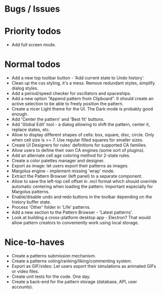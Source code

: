 
# Bugs / Issues



# Priority todos

- Add full screen mode.


# Normal todos

- Add a new top toolbar button - 'Add current state to Undo history'.
- Clean up the css styling, it's a mess. Remove redundant styles, simplify dialog styles.
- Add a period/speed checker for oscillators and spaceships.
- Add a new option "Append pattern from Clipboard". It should create an active selection to be able to freely position the pattern.
- Create a nicer Light theme for the UI. The Dark mode is probably good enough.
- Add 'Center the pattern' and 'Best fit' buttons.
- Add 'Global Edit' tool - a dialog allowing to shift the pattern, center it, replace states, etc.
- Allow to display different shapes of cells: box, square, disc, circle. Only when cell size is >= 7. Use regular filled squares for smaller sizes.
- Create UI Designers for rules' definitions for supported CA families.
- Allow users to define their own CA engines (some sort of plugins).
- Add an alternate cell age coloring method for 2-state rules.
- Create a color palettes manager and designer.
- Export as image: let users export their patterns as images.
- Margolus engine - implement missing 'wrap' mode.
- Extract the Pattern Browser (left panel) to a separate component.
- Allow to save the left-top cell offset in .mcl format which should override automatic centering when loading the pattern. Important especially for Margolus patterns.
- Enable/disable undo and redo buttons in the toolbar depending on the history buffer state.
- Process 'Other' folder in 'Life' patterns.
- Add a new section to the Pattern Browser - 'Latest patterns'.
- Look at building a cross-platform desktop app - Electron?  That would allow pattern creators to conveniently work using local storage.


# Nice-to-haves

- Create a patterns submission mechanism.
- Create a patterns voting/ranking/liking/commenting system.
- Export as GIF/video: Let users export their simulations as animated GIFs or video files.
- Create unit tests for the code. One day.
- Create a back-end for the pattern storage (database, API, user accounts).
